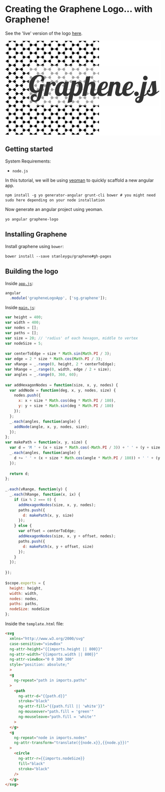 # Creating the Graphene Logo... with Graphene!

See the 'live' version of the logo [here](http://stanleygu.com/graphene-logo/).

![Graphene Log](app/images/logo.png)

## Getting started

System Requirements:

* `node.js`

In this tutorial, we will be using [yeoman](http://yeoman.io/) to quickly scaffold a new angular app.

```
npm install -g yo generator-angular grunt-cli bower # you might need sudo here depending on your node installation
```

Now generate an angular project using yeoman.

`yo angular graphene-logo`

## Installing Graphene

Install graphene using `bower`:

`bower install --save stanleygu/graphene#gh-pages`

## Building the logo

Inside [`app.js`](https://github.com/stanleygu/graphene-logo/blob/master/app/scripts/app.js):

```javascript
angular
  .module('grapheneLogoApp', ['sg.graphene']);
```

Inside [`main.js`](https://github.com/stanleygu/graphene-logo/blob/master/app/scripts/controllers/main.js):

```javascript
var height = 400;
var width = 400;
var nodes = [];
var paths = [];
var size = 20; // 'radius' of each hexagon, middle to vertex
var nodeSize = 5;

var centerToEdge = size * Math.sin(Math.PI / 3);
var edge = 2 * size * Math.cos(Math.PI / 3);
var vRange = _.range(0, height, 2 * centerToEdge);
var hRange = _.range(0, width, edge / 2 + size);
var angles = _.range(0, 360, 60);

var addHexagonNodes = function(size, x, y, nodes) {
  var addNode = function(deg, x, y, nodes, size) {
    nodes.push({
      x: x + size * Math.cos(deg * Math.PI / 180),
      y: y + size * Math.sin(deg * Math.PI / 180)
    });
  };
  _.each(angles, function(angle) {
    addNode(angle, x, y, nodes, size);
  });
};
var makePath = function(x, y, size) {
  var d = 'M ' + (x + size * Math.cos(-Math.PI / 3)) + ' ' + (y + size * Math.sin(-Math.PI / 3));
  _.each(angles, function(angle) {
    d += ' ' + (x + size * Math.cos(angle * Math.PI / 180)) + ' ' + (y + size * Math.sin(angle * Math.PI / 180));
  });

  return d;
};

_.each(vRange, function(y) {
  _.each(hRange, function(x, ix) {
    if (ix % 2 === 0) {
      addHexagonNodes(size, x, y, nodes);
      paths.push({
        d: makePath(x, y, size)
      });
    } else {
      var offset = centerToEdge;
      addHexagonNodes(size, x, y + offset, nodes);
      paths.push({
        d: makePath(x, y + offset, size)
      });
    }
  });

});

$scope.exports = {
  height: height,
  width: width,
  nodes: nodes,
  paths: paths,
  nodeSize: nodeSize
};
```

Inside the `template.html` file:

```html
<svg 
  xmlns="http://www.w3.org/2000/svg"
  case-sensitive="viewBox"
  ng-attr-height="{{imports.height || 800}}"
  ng-attr-width="{{imports.width || 800}}"
  ng-attr-viewBox="0 0 300 300"
  style="position: absolute;"
  >
  <g
    ng-repeat="path in imports.paths"
  >
    <path
      ng-attr-d="{{path.d}}" 
      stroke="black" 
      ng-attr-fill="{{path.fill || 'white'}}"
      ng-mouseover="path.fill = 'green'"
      ng-mouseleave="path.fill = 'white'"
    >
  </g>
  <g
    ng-repeat="node in imports.nodes"
    ng-attr-transform="translate({{node.x}},{{node.y}})"
  >
    <circle
      ng-attr-r={{imports.nodeSize}}
      fill="black"
      stroke="black"
    />
  </g>
</svg>
```
